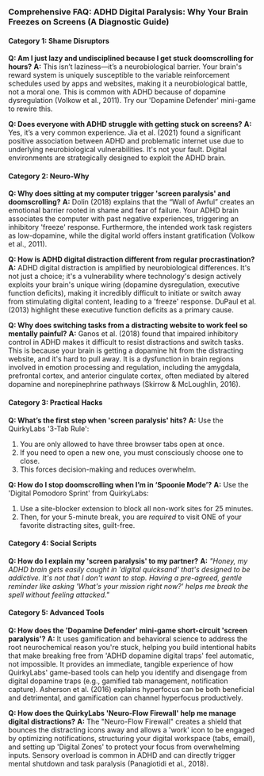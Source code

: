 ### **Comprehensive FAQ: ADHD Digital Paralysis: Why Your Brain Freezes on Screens (A Diagnostic Guide)**

#### **Category 1: Shame Disruptors**

**Q: Am I just lazy and undisciplined because I get stuck doomscrolling for hours?**
**A:** This isn’t laziness—it’s a neurobiological barrier. Your brain's reward system is uniquely susceptible to the variable reinforcement schedules used by apps and websites, making it a neurobiological battle, not a moral one. This is common with ADHD because of dopamine dysregulation (Volkow et al., 2011). Try our 'Dopamine Defender' mini-game to rewire this.

**Q: Does everyone with ADHD struggle with getting stuck on screens?**
**A:** Yes, it’s a very common experience. Jia et al. (2021) found a significant positive association between ADHD and problematic internet use due to underlying neurobiological vulnerabilities. It's not your fault. Digital environments are strategically designed to exploit the ADHD brain.

#### **Category 2: Neuro-Why**

**Q: Why does sitting at my computer trigger 'screen paralysis' and doomscrolling?**
**A:** Dolin (2018) explains that the “Wall of Awful” creates an emotional barrier rooted in shame and fear of failure. Your ADHD brain associates the computer with past negative experiences, triggering an inhibitory 'freeze' response. Furthermore, the intended work task registers as low-dopamine, while the digital world offers instant gratification (Volkow et al., 2011).

**Q: How is ADHD digital distraction different from regular procrastination?**
**A:** ADHD digital distraction is amplified by neurobiological differences. It's not just a choice; it's a vulnerability where technology's design actively exploits your brain's unique wiring (dopamine dysregulation, executive function deficits), making it incredibly difficult to initiate or switch away from stimulating digital content, leading to a 'freeze' response. DuPaul et al. (2013) highlight these executive function deficits as a primary cause.

**Q: Why does switching tasks from a distracting website to work feel so mentally painful?**
**A:** Ganos et al. (2018) found that impaired inhibitory control in ADHD makes it difficult to resist distractions and switch tasks. This is because your brain is getting a dopamine hit from the distracting website, and it's hard to pull away. It is a dysfunction in brain regions involved in emotion processing and regulation, including the amygdala, prefrontal cortex, and anterior cingulate cortex, often mediated by altered dopamine and norepinephrine pathways (Skirrow & McLoughlin, 2016).

#### **Category 3: Practical Hacks**

**Q: What’s the first step when 'screen paralysis' hits?**
**A:** Use the QuirkyLabs '3-Tab Rule':
1.  You are only allowed to have three browser tabs open at once.
2.  If you need to open a new one, you must consciously choose one to close.
3.  This forces decision-making and reduces overwhelm.

**Q: How do I stop doomscrolling when I’m in ‘Spoonie Mode’?**
**A:** Use the 'Digital Pomodoro Sprint' from QuirkyLabs:
1. Use a site-blocker extension to block all non-work sites for 25 minutes.
2. Then, for your 5-minute break, you are *required* to visit ONE of your favorite distracting sites, guilt-free.

#### **Category 4: Social Scripts**

**Q: How do I explain my 'screen paralysis' to my partner?**
**A:** *"Honey, my ADHD brain gets easily caught in 'digital quicksand' that's designed to be addictive. It's not that I don't want to stop. Having a pre-agreed, gentle reminder like asking 'What's your mission right now?' helps me break the spell without feeling attacked."*

#### **Category 5: Advanced Tools**

**Q: How does the 'Dopamine Defender' mini-game short-circuit 'screen paralysis'?**
**A:** It uses gamification and behavioral science to address the root neurochemical reason you're stuck, helping you build intentional habits that make breaking free from 'ADHD dopamine digital traps' feel automatic, not impossible. It provides an immediate, tangible experience of how QuirkyLabs' game-based tools can help you identify and disengage from digital dopamine traps (e.g., gamified tab management, notification capture). Asherson et al. (2016) explains hyperfocus can be both beneficial and detrimental, and gamification can channel hyperfocus productively.

**Q: How does the QuirkyLabs 'Neuro-Flow Firewall' help me manage digital distractions?**
**A:** The "Neuro-Flow Firewall" creates a shield that bounces the distracting icons away and allows a 'work' icon to be engaged by optimizing notifications, structuring your digital workspace (tabs, email), and setting up 'Digital Zones' to protect your focus from overwhelming inputs. Sensory overload is common in ADHD and can directly trigger mental shutdown and task paralysis (Panagiotidi et al., 2018).